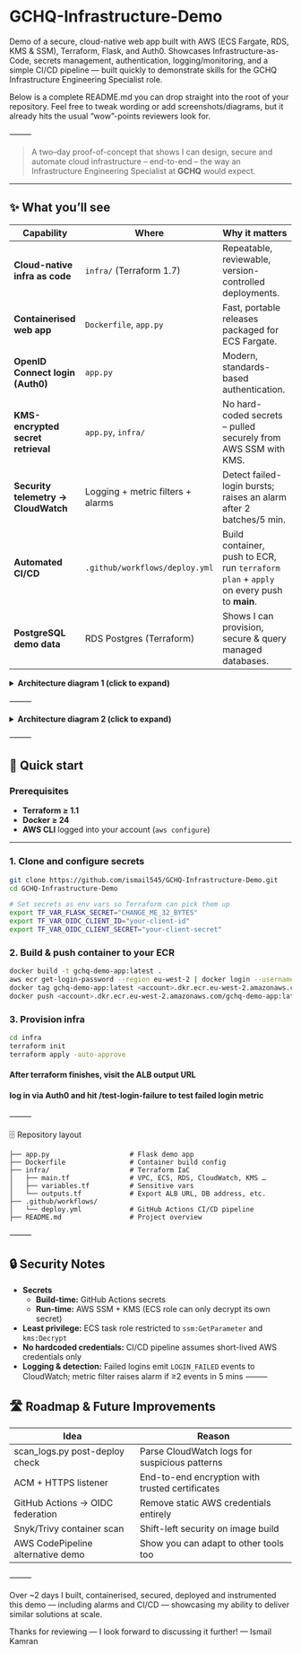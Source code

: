 # GCHQ-Infrastructure-Demo
Demo of a secure, cloud-native web app built with AWS (ECS Fargate, RDS, KMS &amp; SSM), Terraform, Flask, and Auth0. Showcases Infrastructure-as-Code, secrets management, authentication, logging/monitoring, and a simple CI/CD pipeline — built quickly to demonstrate skills for the GCHQ Infrastructure Engineering Specialist role.

Below is a complete README.md you can drop straight into the root of your repository.
Feel free to tweak wording or add screenshots/diagrams, but it already hits the usual “wow”-points reviewers look for.

⸻


> A two–day proof-of-concept that shows I can design, secure and automate
> cloud infrastructure – end-to-end – the way an Infrastructure Engineering
> Specialist at **GCHQ** would expect.

---

## ✨ What you’ll see

| Capability | Where | Why it matters |
|------------|-------|----------------|
| **Cloud-native infra as code** | `infra/` (Terraform 1.7) | Repeatable, reviewable, version-controlled deployments. |
| **Containerised web app** | `Dockerfile`, `app.py` | Fast, portable releases packaged for ECS Fargate. |
| **OpenID Connect login (Auth0)** | `app.py` | Modern, standards-based authentication. |
| **KMS-encrypted secret retrieval** | `app.py`, `infra/` | No hard-coded secrets – pulled securely from AWS SSM with KMS. |
| **Security telemetry → CloudWatch** | Logging + metric filters + alarms | Detect failed-login bursts; raises an alarm after 2 batches/5 min. |
| **Automated CI/CD** | `.github/workflows/deploy.yml` | Build container, push to ECR, run `terraform plan` + `apply` on every push to **main**. |
| **PostgreSQL demo data** | RDS Postgres (Terraform) | Shows I can provision, secure & query managed databases. |


<details>
	 <summary><strong>Architecture diagram 1 (click to expand)</strong></summary>
 ![image](https://github.com/user-attachments/assets/4f0dae7c-9370-443a-ac20-5077babef0a1)
</details>

⸻


<details>
  <summary><strong>Architecture diagram 2 (click to expand)</strong></summary>


![image](https://github.com/user-attachments/assets/b2de6aab-403e-44b2-b39d-ade03b61a1c6)


</details>



⸻

## 🚀 Quick start

### Prerequisites
- **Terraform ≥ 1.1**
- **Docker ≥ 24**
- **AWS CLI** logged into your account (`aws configure`)

---

### 1. Clone and configure secrets
```bash
git clone https://github.com/ismail545/GCHQ-Infrastructure-Demo.git
cd GCHQ-Infrastructure-Demo

# Set secrets as env vars so Terraform can pick them up
export TF_VAR_FLASK_SECRET="CHANGE_ME_32_BYTES"
export TF_VAR_OIDC_CLIENT_ID="your-client-id"
export TF_VAR_OIDC_CLIENT_SECRET="your-client-secret"
```

### 2. Build & push container to your ECR
```bash
docker build -t gchq-demo-app:latest .
aws ecr get-login-password --region eu-west-2 | docker login --username AWS --password-stdin <account>.dkr.ecr.eu-west-2.amazonaws.com
docker tag gchq-demo-app:latest <account>.dkr.ecr.eu-west-2.amazonaws.com/gchq-demo-app:latest
docker push <account>.dkr.ecr.eu-west-2.amazonaws.com/gchq-demo-app:latest
```
### 3. Provision infra
```bash
cd infra
terraform init
terraform apply -auto-approve
```
#### After terraform finishes, visit the ALB output URL
#### log in via Auth0 and hit /test-login-failure to test failed login metric


⸻

🗄️ Repository layout

```
├── app.py                    # Flask demo app
├── Dockerfile                # Container build config
├── infra/                    # Terraform IaC
│   ├── main.tf               # VPC, ECS, RDS, CloudWatch, KMS …
│   ├── variables.tf          # Sensitive vars
│   └── outputs.tf            # Export ALB URL, DB address, etc.
├── .github/workflows/
│   └── deploy.yml            # GitHub Actions CI/CD pipeline
├── README.md                 # Project overview
```

⸻

## 🔒 Security Notes

- **Secrets**  
  - **Build-time:** GitHub Actions secrets  
  - **Run-time:** AWS SSM + KMS (ECS role can only decrypt its own secret)
- **Least privilege:** ECS task role restricted to `ssm:GetParameter` and `kms:Decrypt`  
- **No hardcoded credentials:** CI/CD pipeline assumes short-lived AWS credentials only  
- **Logging & detection:** Failed logins emit `LOGIN_FAILED` events to CloudWatch; metric filter raises alarm if ≥2 events in 5 mins
⸻

## 🛣️ Roadmap & Future Improvements

| Idea                                | Reason                                              |
|-------------------------------------|-----------------------------------------------------|
| scan_logs.py post-deploy check      | Parse CloudWatch logs for suspicious patterns       |
| ACM + HTTPS listener                 | End-to-end encryption with trusted certificates     |
| GitHub Actions → OIDC federation     | Remove static AWS credentials entirely             |
| Snyk/Trivy container scan            | Shift-left security on image build                 |
| AWS CodePipeline alternative demo    | Show you can adapt to other tools too               |


⸻

Over ~2 days I built, containerised, secured, deployed and instrumented this demo — including alarms and CI/CD — showcasing my ability to deliver similar solutions at scale.

Thanks for reviewing — I look forward to discussing it further!
— Ismail Kamran

